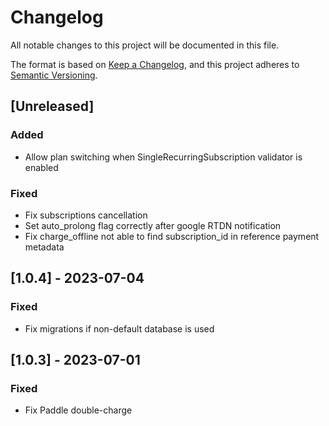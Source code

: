 # Changelog

All notable changes to this project will be documented in this file.

The format is based on [Keep a Changelog](https://keepachangelog.com/en/1.1.0/),
and this project adheres to [Semantic Versioning](https://semver.org/spec/v2.0.0.html).

## [Unreleased]

### Added

- Allow plan switching when SingleRecurringSubscription validator is enabled

### Fixed

- Fix subscriptions cancellation
- Set auto_prolong flag correctly after google RTDN notification
- Fix charge_offline not able to find subscription_id in reference payment metadata

## [1.0.4] - 2023-07-04

### Fixed

- Fix migrations if non-default database is used

## [1.0.3] - 2023-07-01

### Fixed

- Fix Paddle double-charge

